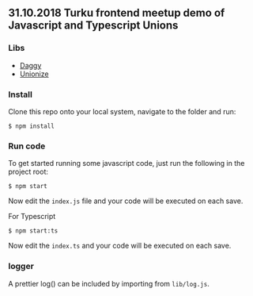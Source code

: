 ## 31.10.2018 Turku frontend meetup demo of Javascript and Typescript Unions

### Libs

- [Daggy](https://github.com/fantasyland/daggy)
- [Unionize](https://github.com/pelotom/unionize)

### Install

Clone this repo onto your local system, navigate to the folder and run:

```
$ npm install
```

### Run code

To get started running some javascript code, just run the following in the project root:

```
$ npm start
```

Now edit the `index.js` file and your code will be executed on each save.

For Typescript

```
$ npm start:ts
```

Now edit the `index.ts` and your code will be executed on each save.

### logger

A prettier log() can be included by importing from `lib/log.js`.
